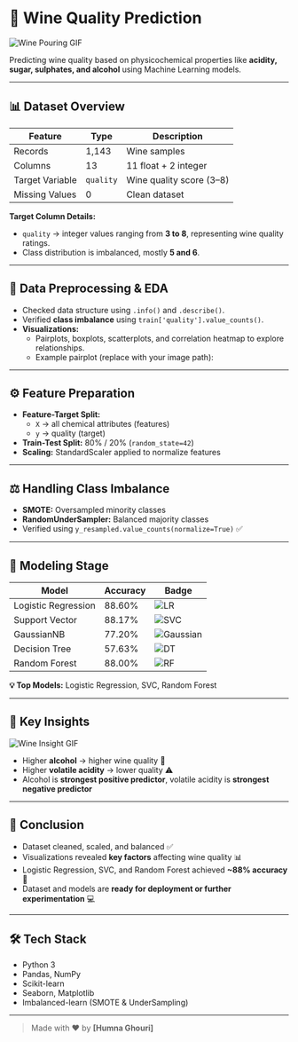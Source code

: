 # 🍷 Wine Quality Prediction

![Wine Pouring GIF](https://media.tenor.com/PLIr_VkF6ywAAAAM/ghostedvpn-hacker-cat.gif)

Predicting wine quality based on physicochemical properties like **acidity, sugar, sulphates, and alcohol** using Machine Learning models.  

---

## 📊 Dataset Overview

| Feature             | Type       | Description                              |
|--------------------|-----------|------------------------------------------|
| Records            | 1,143     | Wine samples                              |
| Columns            | 13        | 11 float + 2 integer                      |
| Target Variable    | `quality` | Wine quality score (3–8)                 |
| Missing Values     | 0         | Clean dataset                             |

**Target Column Details:**  
- `quality` → integer values ranging from **3 to 8**, representing wine quality ratings.  
- Class distribution is imbalanced, mostly **5 and 6**.  

---

## 🧹 Data Preprocessing & EDA

- Checked data structure using `.info()` and `.describe()`.  
- Verified **class imbalance** using `train['quality'].value_counts()`.  
- **Visualizations:**  
  - Pairplots, boxplots, scatterplots, and correlation heatmap to explore relationships.  
  - Example pairplot (replace with your image path):
  

---

## ⚙️ Feature Preparation

- **Feature-Target Split:**  
  - `X` → all chemical attributes (features)  
  - `y` → quality (target)  
- **Train-Test Split:** 80% / 20% (`random_state=42`)  
- **Scaling:** StandardScaler applied to normalize features  

---

## ⚖️ Handling Class Imbalance

- **SMOTE:** Oversampled minority classes  
- **RandomUnderSampler:** Balanced majority classes  
- Verified using `y_resampled.value_counts(normalize=True)` ✅  

---

## 🧠 Modeling Stage

| Model                 | Accuracy | Badge |
|----------------------|---------|-------|
| Logistic Regression   | 88.60%  | ![LR](https://img.shields.io/badge/Logistic%20Regression-88.6%25-brightgreen) |
| Support Vector        | 88.17%  | ![SVC](https://img.shields.io/badge/SVC-88.2%25-green) |
| GaussianNB            | 77.20%  | ![Gaussian](https://img.shields.io/badge/GaussianNB-77.2%25-yellow) |
| Decision Tree         | 57.63%  | ![DT](https://img.shields.io/badge/Decision%20Tree-57.6%25-orange) |
| Random Forest         | 88.00%  | ![RF](https://img.shields.io/badge/Random%20Forest-88%25-brightgreen) |

**💡 Top Models:** Logistic Regression, SVC, Random Forest  

---

## 🔑 Key Insights

![Wine Insight GIF](https://media.giphy.com/media/3o7abKhOpu0NwenH3O/giphy.gif)

- Higher **alcohol** → higher wine quality 🍷  
- Higher **volatile acidity** → lower quality ⚠️  
- Alcohol is **strongest positive predictor**, volatile acidity is **strongest negative predictor**  

---

## 🚀 Conclusion

- Dataset cleaned, scaled, and balanced ✅  
- Visualizations revealed **key factors** affecting wine quality 📊  
- Logistic Regression, SVC, and Random Forest achieved **~88% accuracy** 💯  
- Dataset and models are **ready for deployment or further experimentation** 💻  

---

## 🛠️ Tech Stack

- Python 3  
- Pandas, NumPy  
- Scikit-learn  
- Seaborn, Matplotlib  
- Imbalanced-learn (SMOTE & UnderSampling)  

---

> Made with ❤️ by **[Humna Ghouri]**

